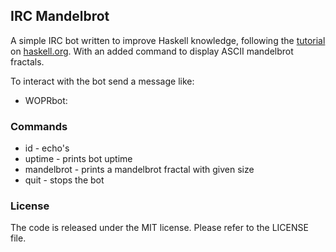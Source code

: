 ## IRC Mandelbrot
A simple IRC bot written to improve Haskell knowledge, following the [tutorial][1] on [haskell.org][2].
With an added command to display ASCII mandelbrot fractals.

[1]: http://www.haskell.org/haskellwiki/Roll_your_own_IRC_bot/
[2]: http://www.haskell.org/

To interact with the bot send a message like:
* WOPRbot: <command>

### Commands
* id <text> - echo's <text>
* uptime - prints bot uptime
* mandelbrot <width> <height> - prints a mandelbrot fractal with given size
* quit - stops the bot

### License
The code is released under the MIT license. Please refer to the LICENSE file.
